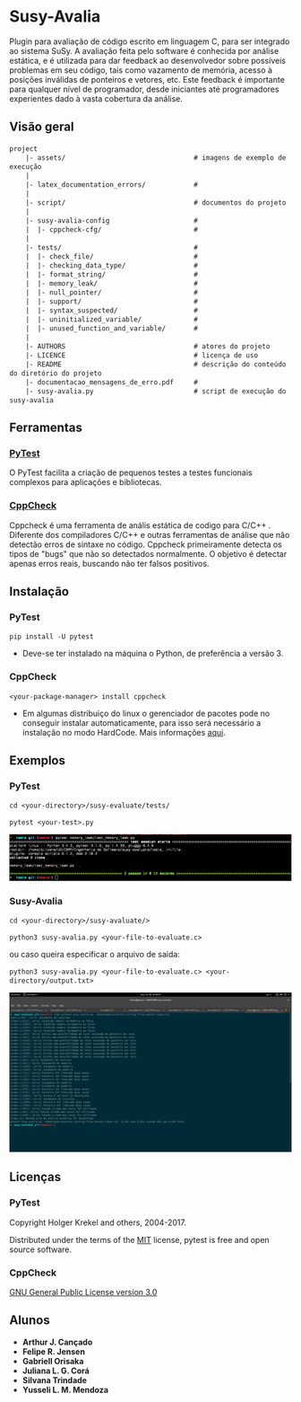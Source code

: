 # Susy-Avalia

Plugin para avaliação de código escrito em linguagem C, para ser integrado ao sistema SuSy. A avaliação feita pelo software é conhecida por análise estática, e é utilizada para dar feedback ao desenvolvedor sobre possíveis problemas em seu código, tais como vazamento de memória, acesso à posições inválidas de ponteiros e vetores, etc. Este feedback é importante para qualquer nível de programador, desde iniciantes até programadores experientes dado à vasta cobertura da análise.

## Visão geral

```
project
    |- assets/                                # imagens de exemplo de execução
    |
    |- latex_documentation_errors/            # 
    |
    |- script/                                # documentos do projeto
    |
    |- susy-avalia-config                     # 
    |  |- cppcheck-cfg/                       # 
    |
    |- tests/                                 #
    |  |- check_file/                         #
    |  |- checking_data_type/                 #
    |  |- format_string/                      #
    |  |- memory_leak/                        #
    |  |- null_pointer/                       #
    |  |- support/                            #
    |  |- syntax_suspected/                   #
    |  |- uninitialized_variable/             #
    |  |- unused_function_and_variable/       #
    |
    |- AUTHORS                                # atores do projeto
    |- LICENCE                                # licença de uso
    |- README                                 # descrição do conteúdo do diretório do projeto
    |- documentacao_mensagens_de_erro.pdf     # 
    |- susy-avalia.py                         # script de execução do susy-avalia
```

## Ferramentas

### [PyTest](https://docs.pytest.org/en/latest/)

O PyTest facilita a criação de pequenos testes a testes funcionais complexos para aplicações e bibliotecas.

### [CppCheck](http://cppcheck.sourceforge.net/)

Cppcheck é uma ferramenta de anális estática de codigo para C/C++ . Diferente dos compiladores C/C++ e outras ferramentas de análise que não detectão erros de sintaxe no código. Cppcheck primeiramente detecta os tipos de "bugs" que não so detectados normalmente. O objetivo é detectar apenas erros reais, buscando não ter falsos positivos.

## Instalação

### PyTest

```
pip install -U pytest
```

* Deve-se ter instalado na máquina o Python, de preferência a versão 3.

### CppCheck

```
<your-package-manager> install cppcheck
```

* Em algumas distribuiço do linux o gerenciador de pacotes pode no conseguir instalar automaticamente, para isso será necessário a instalação no modo HardCode. Mais informações [aqui](http://cppcheck.sourceforge.net/#download).

## Exemplos

### PyTest

```
cd <your-directory>/susy-evaluate/tests/
```

```
pytest <your-test>.py
```

![Exemplo PyTest](https://github.com/ajcancado/susy-evaluate/blob/master/assets/img_bdd_example.png)

### Susy-Avalia

```
cd <your-directory>/susy-avaluate/>
```

```
python3 susy-avalia.py <your-file-to-evaluate.c>
```

ou caso queira especificar o arquivo de saida:

```
python3 susy-avalia.py <your-file-to-evaluate.c> <your-directory/output.txt>
```

![Exemplo Susy-Avalia](https://github.com/ajcancado/susy-evaluate/blob/master/assets/img_susy-avalia_example.png)

## Licenças

### PyTest

Copyright Holger Krekel and others, 2004-2017.

Distributed under the terms of the [MIT](https://github.com/pytest-dev/pytest/blob/master/LICENSE) license, pytest is free and open source software.

### CppCheck

[GNU General Public License version 3.0](https://www.gnu.org/licenses/gpl-3.0.en.html)

## Alunos

* **Arthur J. Cançado**
* **Felipe R. Jensen**
* **Gabriell Orisaka**
* **Juliana L. G. Corá**
* **Silvana Trindade**
* **Yusseli L. M. Mendoza**

